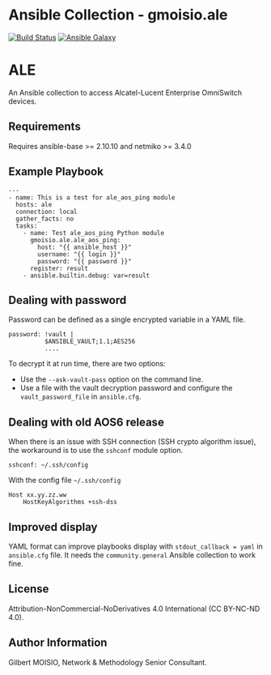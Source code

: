# Ansible Collection - gmoisio.ale

[![Build Status](https://travis-ci.org/gmoisio/ansible-aos-stdlib.svg?branch=master)](https://travis-ci.org/gmoisio/gmoisio.ale)
[![Ansible Galaxy](https://img.shields.io/badge/ansible--galaxy-gmoisio.ale-blue.svg)](https://galaxy.ansible.com/gmoisio/gmoisio.ale)

ALE
===

An Ansible collection to access Alcatel-Lucent Enterprise OmniSwitch devices.

Requirements
------------

Requires ansible-base >= 2.10.10 and netmiko >= 3.4.0

Example Playbook
----------------

~~~~
---
- name: This is a test for ale_aos_ping module
  hosts: ale
  connection: local
  gather_facts: no
  tasks:
    - name: Test ale_aos_ping Python module
      gmoisio.ale.ale_aos_ping: 
        host: "{{ ansible_host }}"
        username: "{{ login }}"
        password: "{{ password }}"
      register: result
    - ansible.builtin.debug: var=result
~~~~

Dealing with password
---------------------

Password can be defined as a single encrypted variable in a YAML file.

~~~~
password: !vault |
          $ANSIBLE_VAULT;1.1;AES256
          ....
~~~~

To decrypt it at run time, there are two options:
- Use the `--ask-vault-pass` option on the command line.
- Use a file with the vault decryption password and configure the `vault_password_file` in `ansible.cfg`.

Dealing with old AOS6 release
-----------------------------

When there is an issue with SSH connection (SSH crypto algorithm issue), the workaround is to use the `sshconf` module option.

~~~~
sshconf: ~/.ssh/config
~~~~

With the config file `~/.ssh/config`

~~~~
Host xx.yy.zz.ww
    HostKeyAlgorithms +ssh-dss
~~~~

Improved display
----------------

YAML format can improve playbooks display with `stdout_callback = yaml` in `ansible.cfg` file.
It needs the `community.general` Ansible collection to work fine.

License
-------

Attribution-NonCommercial-NoDerivatives 4.0 International (CC BY-NC-ND 4.0).

Author Information
------------------

Gilbert MOISIO, Network & Methodology Senior Consultant.
